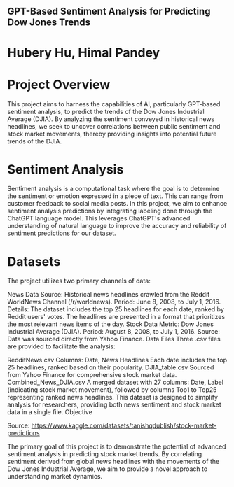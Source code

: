 ## GPT-Based Sentiment Analysis for Predicting Dow Jones Trends

# Hubery Hu, Himal Pandey

# Project Overview

This project aims to harness the capabilities of AI, particularly GPT-based sentiment analysis, to predict the trends of the Dow Jones Industrial Average (DJIA). By analyzing the sentiment conveyed in historical news headlines, we seek to uncover correlations between public sentiment and stock market movements, thereby providing insights into potential future trends of the DJIA.

# Sentiment Analysis

Sentiment analysis is a computational task where the goal is to determine the sentiment or emotion expressed in a piece of text. This can range from customer feedback to social media posts. In this project, we aim to enhance sentiment analysis predictions by integrating labeling done through the ChatGPT language model. This leverages ChatGPT's advanced understanding of natural language to improve the accuracy and reliability of sentiment predictions for our dataset.

# Datasets

The project utilizes two primary channels of data:

News Data
Source: Historical news headlines crawled from the Reddit WorldNews Channel (/r/worldnews).
Period: June 8, 2008, to July 1, 2016.
Details: The dataset includes the top 25 headlines for each date, ranked by Reddit users' votes. The headlines are presented in a format that prioritizes the most relevant news items of the day.
Stock Data
Metric: Dow Jones Industrial Average (DJIA).
Period: August 8, 2008, to July 1, 2016.
Source: Data was sourced directly from Yahoo Finance.
Data Files
Three .csv files are provided to facilitate the analysis:

RedditNews.csv
Columns: Date, News Headlines
Each date includes the top 25 headlines, ranked based on their popularity.
DJIA_table.csv
Sourced from Yahoo Finance for comprehensive stock market data.
Combined_News_DJIA.csv
A merged dataset with 27 columns: Date, Label (indicating stock market movement), followed by columns Top1 to Top25 representing ranked news headlines.
This dataset is designed to simplify analysis for researchers, providing both news sentiment and stock market data in a single file.
Objective

Source: https://www.kaggle.com/datasets/tanishqdublish/stock-market-predictions

The primary goal of this project is to demonstrate the potential of advanced sentiment analysis in predicting stock market trends. By correlating sentiment derived from global news headlines with the movements of the Dow Jones Industrial Average, we aim to provide a novel approach to understanding market dynamics.

